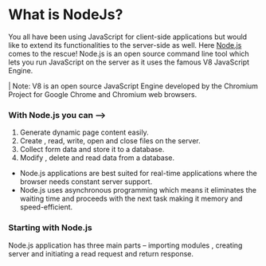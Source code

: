 
# What is NodeJs?

You all have been using JavaScript for client-side applications but would like to extend its functionalities to the server-side as well. Here [Node.js](https://nodejs.org/en/) comes to the rescue!
Node.js is an open source command line tool which lets you run JavaScript on the server as it uses the famous V8 JavaScript Engine.

| Note: V8 is an open source JavaScript Engine developed by the Chromium Project for Google Chrome and Chromium web browsers.

### With Node.js you can –>

1)	Generate dynamic page content easily.
2)	Create , read, write, open and close files on the server.
3)	Collect form data and store it to a database.
4)	Modify , delete and read data from a database.

- Node.js applications are best suited for real-time applications where the browser needs constant server support.
- Node.js uses asynchronous programming which means it eliminates the waiting time and proceeds with the next task making it memory and speed-efficient.

### Starting with Node.js
Node.js application has three main parts – importing modules , creating server and initiating a read request and return response.


